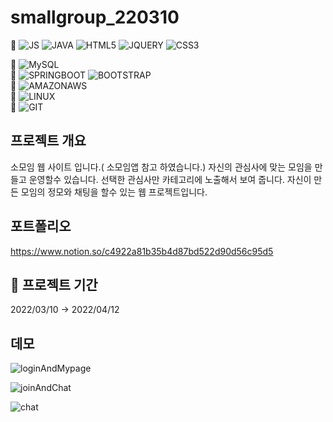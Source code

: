 # smallgroup_220310

🌱 ![JS](https://img.shields.io/badge/JavaScript-F7DF1E?style=flat-square&logo=JavaScript&logoColor=black) ![JAVA](https://img.shields.io/badge/Java-007396?style=flat-square&logo=Java&logoColor=black) ![HTML5](https://img.shields.io/badge/HTML5-E34F26?style=flat-square&logo=HTML5&logoColor=black)       ![JQUERY](https://img.shields.io/badge/jQuery-0769AD?style=flat-square&logo=jQuery&logoColor=black)   ![CSS3](https://img.shields.io/badge/CSS3-1572B6?style=flat-square&logo=CSS3&logoColor=black)        

🌱 ![MySQL](https://img.shields.io/badge/MySQL-4479A1?style=flat-square&logo=MySQL&logoColor=black)       
🌱 ![SPRINGBOOT](https://img.shields.io/badge/SpringBoot-6DB33F?style=flat-square&logo=SpringBoot&logoColor=black) ![BOOTSTRAP](https://img.shields.io/badge/Bootstrap-7952B3?style=flat-square&logo=Bootstrap&logoColor=black)        
🌱 ![AMAZONAWS](https://img.shields.io/badge/AmazonAWS-232F3E?style=flat-square&logo=AmazonAWS&logoColor=black)        
🌱 ![LINUX](https://img.shields.io/badge/Linux-FCC624?style=flat-square&logo=Linux&logoColor=black)      
🌱 ![GIT](https://img.shields.io/badge/GIT-F05032?style=flat-square&logo=GIT&logoColor=black)  

## 프로젝트 개요
소모임 웹 사이트 입니다.( 소모임앱 참고 하였습니다.)
자신의 관심사에 맞는 모임을 만들고 운영할수 있습니다. 
선택한 관심사만 카테고리에 노출해서 보여 줍니다. 
자신이 만든 모임의 정모와 채팅을 할수 있는 웹 프로젝트입니다.

## 포트폴리오
https://www.notion.so/c4922a81b35b4d87bd522d90d56c95d5

## 🤮 프로젝트 기간

2022/03/10 → 2022/04/12

## 데모
![loginAndMypage](https://user-images.githubusercontent.com/61033957/163568446-4236ea57-708f-404a-8c60-17135309a450.gif)

![joinAndChat](https://user-images.githubusercontent.com/61033957/163568429-1f7a1af3-78da-49fc-a7c0-03959309440e.gif)

![chat](https://user-images.githubusercontent.com/61033957/163568462-fd57925d-2abe-419f-b154-58f2309276df.gif)
